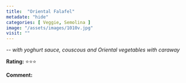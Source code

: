 ```yaml
---
title:  "Oriental Falafel"
metadate: "hide"
categories: [ Veggie, Semolina ]
image: "/assets/images/1010v.jpg"
visit: ""
---
```


_-- with yoghurt sauce, couscous and Oriental vegetables with caraway_

**Rating:** ⭐️⭐️⭐️  
  
**Comment:**
